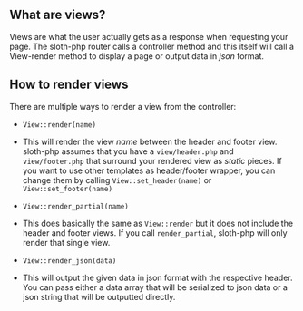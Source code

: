 ## What are views?
Views are what the user actually gets as a response when requesting your page. The sloth-php router calls a controller method and this itself will call a View-render method to display a page or output data in *json* format.


## How to render views
There are multiple ways to render a view from the controller:  
- `View::render(name)`
 - This will render the view *name* between the header and footer view. sloth-php assumes that you have a `view/header.php` and `view/footer.php` that surround your rendered view as *static* pieces. If you want to use other templates as header/footer wrapper, you can change them by calling `View::set_header(name)` or `View::set_footer(name)`

- `View::render_partial(name)`
 - This does basically the same as `View::render` but it does not include the header and footer views. If you call `render_partial`, sloth-php will only render that single view.

- `View::render_json(data)`
 - This will output the given data in json format with the respective header. You can pass either a data array that will be serialized to json data or a json string that will be outputted directly.